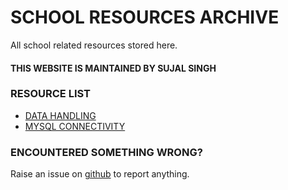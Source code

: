 # SCHOOL RESOURCES ARCHIVE

All school related resources stored here.
#### THIS WEBSITE IS MAINTAINED BY SUJAL SINGH

### RESOURCE LIST

- [DATA HANDLING](./data-handling)
- [MYSQL CONNECTIVITY](./mysql-connectivity)


### ENCOUNTERED SOMETHING WRONG?
Raise an issue on [github](https://github.com/sujaldev/school) to report anything.